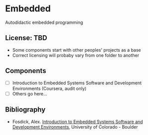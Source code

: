 # Embedded
Autodidactic embedded programming

## License: TBD
* Some components start with other peoples' projects as a base
* Correct licensing will probaby vary from one folder to another

## Components
* [ ] Introduction to Embedded Systems Software and Development Environments (Coursera, audit only)
* [ ] Others go here...

## Bibliography
* Fosdick, Alex. [Introduction to Embedded Systems Software and Development Environments](https://www.coursera.org/learn/introduction-to-embedded-systems), University of Colorado - Boulder

